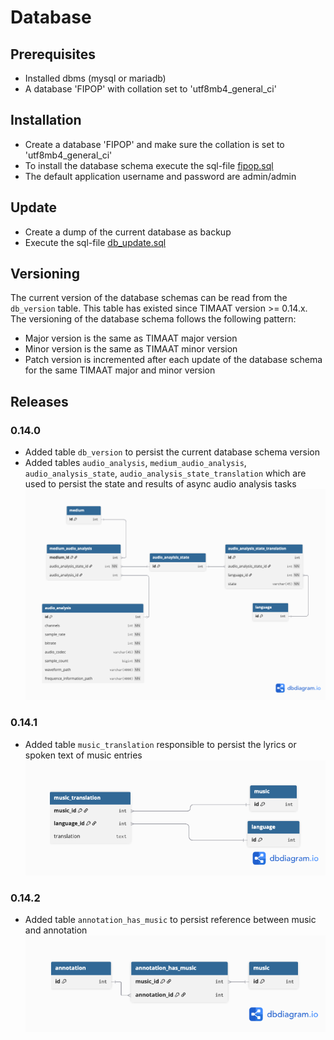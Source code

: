 # Database

## Prerequisites 
* Installed dbms (mysql or mariadb)
* A database 'FIPOP' with collation set to 'utf8mb4_general_ci'

## Installation
* Create a database 'FIPOP' and make sure the collation is set to 'utf8mb4_general_ci'
* To install the database schema execute the sql-file [fipop.sql](../src/main/resources/database/fipop.sql)
* The default application username and password are admin/admin

## Update
* Create a dump of the current database as backup
* Execute the sql-file [db_update.sql](../src/main/resources/database/db_update.sql) 

## Versioning
The current version of the database schemas can be read from the `db_version` table. This table has existed since TIMAAT version >= 0.14.x.
The versioning of the database schema follows the following pattern:

* Major version is the same as TIMAAT major version
* Minor version is the same as TIMAAT minor version
* Patch version is incremented after each update of the database schema for the same TIMAAT major and minor version

## Releases

### 0.14.0

* Added table `db_version` to persist the current database schema version
* Added tables `audio_analysis`, `medium_audio_analysis`, `audio_analysis_state`, `audio_analysis_state_translation` which are used to persist the state and results of async audio analysis tasks
  ![db_update_0_14_0_async_audio_analysis.png](img/db_update_0_14_0_async_audio_analysis.png)

### 0.14.1

* Added table `music_translation` responsible to persist the lyrics or spoken text of music entries
![db_update_0_14_1_transcription_for.png](img/db_update_0_14_1_transcription_for.png)

### 0.14.2

* Added table `annotation_has_music` to persist reference between music and annotation
![db_update_0_14_2_annotation_to_music.png](img/db_update_0_14_2_annotation_to_music.png)